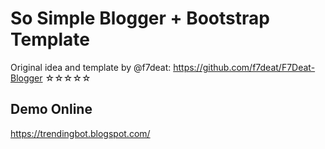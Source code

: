 # So Simple Blogger + Bootstrap Template

Original idea and template by @f7deat: https://github.com/f7deat/F7Deat-Blogger ☆☆☆☆☆

## Demo Online

https://trendingbot.blogspot.com/
